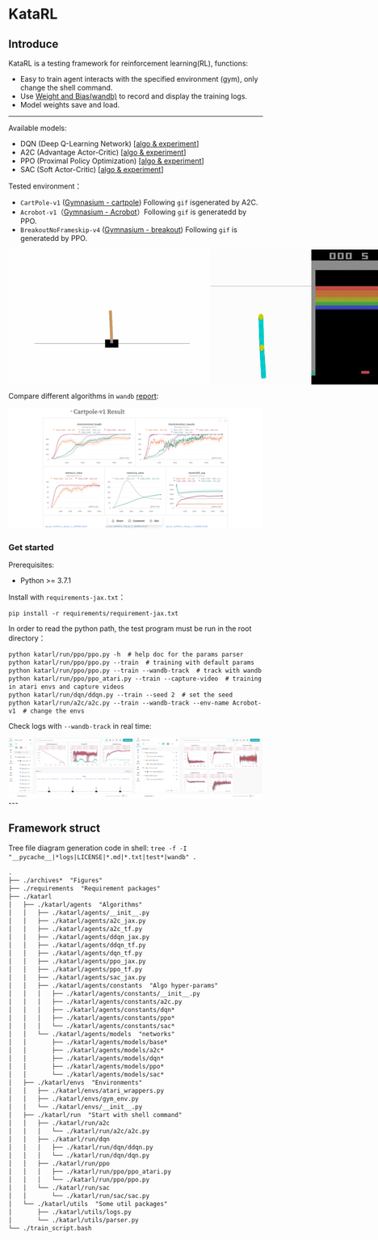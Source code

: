 # KataRL

## Introduce

KataRL is a testing framework for reinforcement learning(RL), functions:

- Easy to train agent interacts with the specified environment (gym), only change the shell command.
- Use [Weight and Bias(wandb)](https://wandb.ai/) to record and display the training logs.
- Model weights save and load.

---

Available models:

- DQN (Deep Q-Learning Network) [[algo & experiment](https://wty-yy.space/posts/42683/)]
- A2C (Advantage Actor-Critic) [[algo & experiment](https://wty-yy.space/posts/6031/)]
- PPO (Proximal Policy Optimization) [[algo & experiment](https://wty-yy.space/posts/529/)]
- SAC (Soft Actor-Critic) [[algo & experiment](https://wty-yy.space/posts/10763/)]

Tested environment：

- `CartPole-v1` ([Gymnasium - cartpole](https://gymnasium.farama.org/environments/classic_control/cart_pole/)) Following `gif` isgenerated by A2C.
- `Acrobot-v1`（[Gymnasium - Acrobot](https://gymnasium.farama.org/environments/classic_control/acrobot/)）Following `gif` is generatedd by PPO.
- `BreakoutNoFrameskip-v4` ([Gymnasium - breakout](https://gymnasium.farama.org/environments/atari/breakout/#breakout)) Following `gif` is generatedd by PPO.

<div style="display: flex; flex-wrap: nowrap; justify-content: space-between;">
    <img src="archives/figures/cartpole_a2c.gif" alt="cartpole a2c" width="400" />
    <img src="archives/figures/acrobot_ppo.gif" alt="acrobot ppo" width="200" />
    <img src="archives/figures/breakout_404_onelife_ppo.gif" alt="breakout 404 onelife ppo" width="200" />
</div>

Compare different algorithms in `wandb` [report](https://api.wandb.ai/links/wty-yy/pomv4d9r):

![wandb report](archives/figures/wandb-report-compare-algos.png)

### Get started

Prerequisites:

- Python >= 3.7.1

Install with `requirements-jax.txt`：

```shell
pip install -r requirements/requirement-jax.txt
```

In order to read the python path, the test program must be run in the root directory：

```shell
python katarl/run/ppo/ppo.py -h  # help doc for the params parser
python katarl/run/ppo/ppo.py --train  # training with default params
python katarl/run/ppo/ppo.py --train --wandb-track  # track with wandb
python katarl/run/ppo/ppo_atari.py --train --capture-video  # training in atari envs and capture videos
python katarl/run/dqn/ddqn.py --train --seed 2  # set the seed
python katarl/run/a2c/a2c.py --train --wandb-track --env-name Acrobot-v1  # change the envs
```

Check logs with `--wandb-track` in real time:

<div style="display: flex; flex-wrap: nowrap; justify-content: space-between;">
    <img src="archives/figures/wandb-ppo-chart.png" alt="cartpole a2c" width="50%" />
    <img src="archives/figures/wandb-ppo-metrics.png" alt="acrobot ppo" width="50%" />
</div>
---

## Framework struct

Tree file diagram generation code in shell: `tree -f -I "__pycache__|*logs|LICENSE|*.md|*.txt|test*|wandb" . `

```shell
.
├── ./archives*  "Figures"
├── ./requirements  "Requirement packages"
├── ./katarl
│   ├── ./katarl/agents  "Algorithms"
│   │   ├── ./katarl/agents/__init__.py
│   │   ├── ./katarl/agents/a2c_jax.py
│   │   ├── ./katarl/agents/a2c_tf.py
│   │   ├── ./katarl/agents/ddqn_jax.py
│   │   ├── ./katarl/agents/ddqn_tf.py
│   │   ├── ./katarl/agents/dqn_tf.py
│   │   ├── ./katarl/agents/ppo_jax.py
│   │   ├── ./katarl/agents/ppo_tf.py
│   │   ├── ./katarl/agents/sac_jax.py
│   │   ├── ./katarl/agents/constants  "Algo hyper-params"
│   │   │   ├── ./katarl/agents/constants/__init__.py
│   │   │   ├── ./katarl/agents/constants/a2c.py
│   │   │   ├── ./katarl/agents/constants/dqn*
│   │   │   ├── ./katarl/agents/constants/ppo*
│   │   │   └── ./katarl/agents/constants/sac*
│   │   └── ./katarl/agents/models  "networks"
│   │       ├── ./katarl/agents/models/base*
│   │       ├── ./katarl/agents/models/a2c*
│   │       ├── ./katarl/agents/models/dqn*
│   │       ├── ./katarl/agents/models/ppo*
│   │       └── ./katarl/agents/models/sac*
│   ├── ./katarl/envs  "Environments"
│   │   ├── ./katarl/envs/atari_wrappers.py
│   │   ├── ./katarl/envs/gym_env.py
│   │   └── ./katarl/envs/__init__.py
│   ├── ./katarl/run  "Start with shell command"
│   │   ├── ./katarl/run/a2c
│   │   │   └── ./katarl/run/a2c/a2c.py
│   │   ├── ./katarl/run/dqn
│   │   │   ├── ./katarl/run/dqn/ddqn.py
│   │   │   └── ./katarl/run/dqn/dqn.py
│   │   ├── ./katarl/run/ppo
│   │   │   ├── ./katarl/run/ppo/ppo_atari.py
│   │   │   └── ./katarl/run/ppo/ppo.py
│   │   └── ./katarl/run/sac
│   │       └── ./katarl/run/sac/sac.py
│   └── ./katarl/utils  "Some util packages"
│       ├── ./katarl/utils/logs.py
│       └── ./katarl/utils/parser.py
└── ./train_script.bash
```

